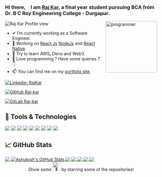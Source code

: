 ### Hi there, <img src="https://raw.githubusercontent.com/MartinHeinz/MartinHeinz/master/wave.gif" width="10px"> I am [Raj Kar](http://pyraj.pythonanywhere.com/), a final year student pursuing BCA from Dr. B C Roy Engineering College - Durgapur.

<img width="170px" height="170px" align="right" src="https://i.ibb.co/M5Vw6W7/animation-200-kngjsuoz.gif" alt="programmer">

<p align="left"> <img src="https://komarev.com/ghpvc/?username=Raj-kar&label=Views&color=blue&style=plastic" alt="Raj Kar Profile view" /> </p>

- ✔  I’m currently working as a Software Engineer.
- 👯 Working on [React Js](https://reactjs.org/) [NodeJs](https://nodejs.dev/) and [React Native](https://reactnative.dev/).
- 🌌 Try to learn AWS, Deno and Web3.
- 💬 Love programming ? Have some queries ?. 👇
- 📫 You can find me on my [portfolio site](http://pyraj.pythonanywhere.com/).

<!-- links to your social media accounts -->
[![Linkedin: RajKar](https://img.shields.io/badge/-Raj%20Kar-blue?style=flat-square&logo=Linkedin&logoColor=white&link=https://www.linkedin.com/in/raj-kar-40b7281a3/)](https://www.linkedin.com/in/raj-kar-40b7281a3/)

[![GitHub Raj-kar](https://img.shields.io/github/followers/Raj-kar?label=follow&style=social)](https://github.com/Raj-kar)

[![GitLab Raj-kar](https://img.shields.io/github/followers/Raj-kar?label=follow&style=social)](https://gitlab.com/Raj-kar)

## 🔧 Tools & Technologies
![](https://img.shields.io/badge/OS-Windows%20&%20Linux-informational?style=flat&logo=windows&logoColor=white&color=7831D8)
![](https://img.shields.io/badge/Editor-VS_Code%20&%20Pycharm%20&%20Eclipse-informational?style=flat&logo=vs-code&logoColor=white&color=7831D8)
![](https://img.shields.io/badge/Code-Python-informational?style=flat&logo=python&logoColor=white&color=7831D8)
![](https://img.shields.io/badge/Code-JS-informational?style=flat&logo=javascript&logoColor=white&color=7831D8)
![](https://img.shields.io/badge/Code-Java-informational?style=flat&logo=java&logoColor=white&color=7831D8)
![](https://img.shields.io/badge/Code-Flask-informational?style=flat&logo=flask&logoColor=white&color=7831D8)
![](https://img.shields.io/badge/Code-Django-informational?style=flat&logo=django&logoColor=white&color=7831D8)
![](https://img.shields.io/badge/Code-C_Language-informational?style=flat&logo=c&logoColor=white&color=7831D8)
![](https://img.shields.io/badge/Tools-PostgreSQL-informational?style=flat&logo=postgresql&logoColor=white&color=7831D8)

## &#x1f4c8; GitHub Stats

<a href="https://github.com/Raj-kar/Raj-kar">
    <img align="center"
        src="https://github-readme-stats.vercel.app/api/top-langs/?username=Raj-kar&hide=java,html&title_color=ffffff&text_color=c9cacc&icon_color=2bbc8a&bg_color=1d1f21" />
</a>


<a href="https://github.com/Raj-kar/Raj-kar">
    <img align="center"
        src="https://github-readme-stats.vercel.app/api?username=Raj-kar&show_icons=true&line_height=27&count_private=true&title_color=ffffff&text_color=c9cacc&icon_color=2bbc8a&bg_color=1d1f21"
        alt="Ashutosh's GitHub Stats" />
</a>

<a href="https://github.com/Raj-kar/Python">
    <img align="center"
        src="https://github-readme-stats.vercel.app/api/pin/?username=Raj-kar&repo=Python&title_color=ffffff&text_color=c9cacc&icon_color=2bbc8a&bg_color=1d1f21" />
</a>

<a href="https://github.com/Raj-kar/C-Plus-Plus">
    <img align="center"
        src="https://github-readme-stats.vercel.app/api/pin/?username=Raj-kar&repo=C-Plus-Plus&title_color=ffffff&text_color=c9cacc&icon_color=2bbc8a&bg_color=1d1f21" />
</a>

<a href="https://github.com/Raj-kar/Code-With-Raj">
    <img align="center"
        src="https://github-readme-stats.vercel.app/api/pin/?username=Raj-kar&repo=Code-With-Raj&title_color=ffffff&text_color=c9cacc&icon_color=2bbc8a&bg_color=1d1f21" />
</a>

<a href="https://github.com/Raj-kar/learn-with-Raj">
    <img align="center"
        src="https://github-readme-stats.vercel.app/api/pin/?username=Raj-kar&repo=learn-with-Raj&title_color=ffffff&text_color=c9cacc&icon_color=2bbc8a&bg_color=1d1f21" />
</a>

<a href="https://github.com/Raj-kar/InfiniteScroll">
    <img align="center"
        src="https://github-readme-stats.vercel.app/api/pin/?username=Raj-kar&repo=InfiniteScroll&title_color=ffffff&text_color=c9cacc&icon_color=2bbc8a&bg_color=1d1f21" />
</a>

<div align="center">
    Show some <img width="25px" height="30x" src="https://user-images.githubusercontent.com/5679180/79618120-0daffb80-80be-11ea-819e-d2b0fa904d07.gif" alt="💖">
    by starring some of the repositories!
</div>
